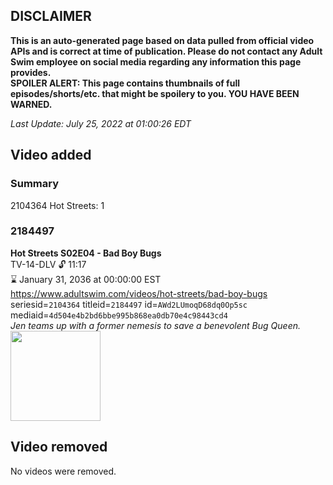 ## DISCLAIMER
**This is an auto-generated page based on data pulled from official video APIs and is correct at time of publication. Please do not contact any Adult Swim employee on social media regarding any information this page provides.**  
**SPOILER ALERT: This page contains thumbnails of full episodes/shorts/etc. that might be spoilery to you. YOU HAVE BEEN WARNED.**  

_Last Update: July 25, 2022 at 01:00:26 EDT_
## Video added
### Summary
2104364 Hot Streets: 1  
### 2184497
**Hot Streets S02E04 - Bad Boy Bugs**  
TV-14-DLV 🔓 11:17  
⌛ January 31, 2036 at 00:00:00 EST  
https://www.adultswim.com/videos/hot-streets/bad-boy-bugs  
seriesid=`2104364` titleid=`2184497` id=`AWd2LUmoqD68dq0Op5sc` mediaid=`4d504e4b2bd6bbe995b868ea0db70e4c98443cd4`  
_Jen teams up with a former nemesis to save a benevolent Bug Queen._  
<a href="https://media.cdn.adultswim.com/uploads/20200305/thumbnails/2_20351529351-hotstreets_202_dup-20181214.jpg"><img src="https://media.cdn.adultswim.com/uploads/20200305/thumbnails/2_20351529351-hotstreets_202_dup-20181214.jpg" height="144px" /></a>
## Video removed
No videos were removed.  
